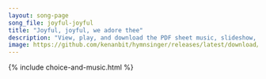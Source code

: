 ```yaml
---
layout: song-page
song_file: joyful-joyful
title: "Joyful, joyful, we adore thee"
description: "View, play, and download the PDF sheet music, slideshow, and audio. Lyrics: Joyful, joyful, we adore thee, God of glory, Lord of love. Hearts unfold like flow'rs before thee, praising thee their sun above. Melt the clouds of s... english christian 4part"
image: https://github.com/kenanbit/hymnsinger/releases/latest/download/joyful-joyful-trad.png
---
```


{% include choice-and-music.html %}